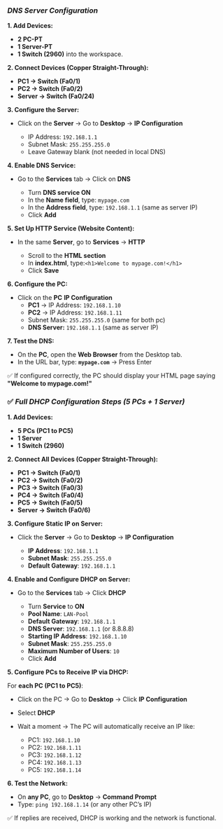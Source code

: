 ### ***DNS Server Configuration***

**1. Add Devices:**

* **2 PC-PT**
* **1 Server-PT**
* **1 Switch (2960)** into the workspace.

**2. Connect Devices (Copper Straight-Through):**

* **PC1 → Switch (Fa0/1)**
* **PC2 → Switch (Fa0/2)**
* **Server → Switch (Fa0/24)**

**3. Configure the Server:**

* Click on the **Server** → Go to **Desktop** → **IP Configuration**

  * IP Address: `192.168.1.1`
  * Subnet Mask: `255.255.255.0`
  * Leave Gateway blank (not needed in local DNS)

**4. Enable DNS Service:**

* Go to the **Services** tab → Click on **DNS**

  * Turn **DNS service ON**
  * In the **Name field**, type: `mypage.com`
  * In the **Address field**, type: `192.168.1.1` (same as server IP)
  * Click **Add**

**5. Set Up HTTP Service (Website Content):**

* In the same **Server**, go to **Services** → **HTTP**

  * Scroll to the **HTML section**
  * In **index.html**, type:`<h1>Welcome to mypage.com!</h1>`
  * Click **Save**

**6. Configure the PC:**

* Click on the **PC** **IP Configuration**
  * **PC1** → IP Address: `192.168.1.10`
  * **PC2** → IP Address: `192.168.1.11`
  * Subnet Mask: `255.255.255.0` (same for both pc)
  * **DNS Server:** `192.168.1.1` (same as server IP)

**7. Test the DNS:**

* On the **PC**, open the **Web Browser** from the Desktop tab.
* In the URL bar, type:
  **`mypage.com`** → Press Enter

✅ If configured correctly, the PC should display your HTML page saying **"Welcome to mypage.com!"**

### ✅ ***Full DHCP Configuration Steps (5 PCs + 1 Server)***

**1. Add Devices:**

* **5 PCs (PC1 to PC5)**
* **1 Server**
* **1 Switch (2960)**

**2. Connect All Devices (Copper Straight-Through):**

* **PC1 → Switch (Fa0/1)**
* **PC2 → Switch (Fa0/2)**
* **PC3 → Switch (Fa0/3)**
* **PC4 → Switch (Fa0/4)**
* **PC5 → Switch (Fa0/5)**
* **Server → Switch (Fa0/6)**

**3. Configure Static IP on Server:**

* Click the **Server** → Go to **Desktop** → **IP Configuration**

  * **IP Address**: `192.168.1.1`
  * **Subnet Mask**: `255.255.255.0`
  * **Default Gateway**: `192.168.1.1`

**4. Enable and Configure DHCP on Server:**

* Go to the **Services** tab → Click **DHCP**

  * Turn **Service** to **ON**
  * **Pool Name**: `LAN-Pool`
  * **Default Gateway**: `192.168.1.1`
  * **DNS Server**: `192.168.1.1` (or 8.8.8.8)
  * **Starting IP Address**: `192.168.1.10`
  * **Subnet Mask**: `255.255.255.0`
  * **Maximum Number of Users**: `10`
  * Click **Add**

**5. Configure PCs to Receive IP via DHCP:**

For **each PC (PC1 to PC5)**:

* Click on the PC → Go to **Desktop** → Click **IP Configuration**
* Select **DHCP**
* Wait a moment → The PC will automatically receive an IP like:

  * PC1: `192.168.1.10`
  * PC2: `192.168.1.11`
  * PC3: `192.168.1.12`
  * PC4: `192.168.1.13`
  * PC5: `192.168.1.14`

**6. Test the Network:**

* On **any PC**, go to **Desktop** → **Command Prompt**
* Type: `ping 192.168.1.14` (or any other PC’s IP)

✅ If replies are received, DHCP is working and the network is functional.
